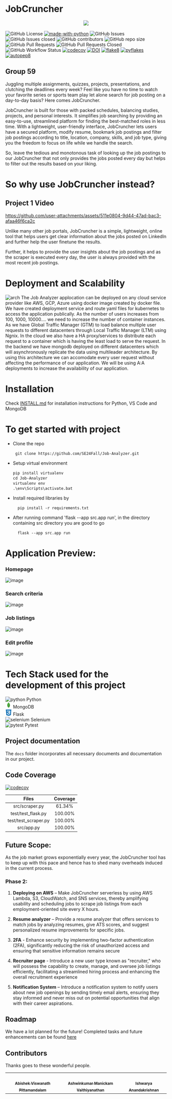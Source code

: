 # JobCruncher


<p align="center">
<img src="https://user-images.githubusercontent.com/52947925/194793741-d5de162e-f915-4187-b463-24300f0ab215.gif">
</p>





![GitHub License](https://img.shields.io/github/license/SE24Fall/Job-Analyzer)
[![made-with-python](https://img.shields.io/badge/Made%20with-Python-1f425f.svg)](https://www.python.org/)
![GitHub Issues](https://img.shields.io/github/issues/SE24Fall/Job-Analyzer)
![GitHub Issues closed](https://img.shields.io/github/issues-closed/SE24Fall/Job-Analyzer)
![GitHub contributors](https://img.shields.io/github/contributors/SE24Fall/Job-Analyzer)
![GitHub repo size](https://img.shields.io/github/repo-size/SE24Fall/Job-Analyzer)
![GitHub Pull Requests](https://img.shields.io/github/issues-pr/SE24Fall/Job-Analyzer)
![GitHub Pull Requests Closed](https://img.shields.io/github/issues-pr-closed/SE24Fall/Job-Analyzer)
![GitHub Workflow Status](https://img.shields.io/github/workflow/status/TejasPrabhu/Job-Analyzer/unit-tests)
[![codecov](https://codecov.io/gh/TejasPrabhu/Job-Analyzer/branch/main/graph/badge.svg)](https://codecov.io/gh/TejasPrabhu/Job-Analyzer)
[![DOI](https://zenodo.org/badge/555471755.svg)](https://zenodo.org/badge/latestdoi/555471755)
[![flake8](https://github.com/SE24Fall/Job-Analyzer/actions/workflows/flake8.yaml/badge.svg)](https://github.com/SE24Fall/Job-Analyzer/actions/workflows/flake8.yaml)
[![pyflakes](https://github.com/SE24Fall/Job-Analyzer/actions/workflows/pyflakes.yaml/badge.svg)](https://github.com/SE24Fall/Job-Analyzer/actions/workflows/pyflakes.yaml)
[![autopep8](https://github.com/SE24Fall/Job-Analyzer/actions/workflows/autopep8.yaml/badge.svg)](https://github.com/SE24Fall/Job-Analyzer/actions/workflows/autopep8.yaml)


## Group 59
Juggling multiple assignments, quizzes, projects, presentations, and clutching the deadlines every week? Feel like you have no time to watch your favorite series or sports team play let alone search for job posting on a day-to-day basis? Here comes JobCruncher.

JobCruncher is built for those with packed schedules, balancing studies, projects, and personal interests. It simplifies job searching by providing an easy-to-use, streamlined platform for finding the best-matched roles in less time. With a lightweight, user-friendly interface, JobCruncher lets users have a secured platform, modify resume, bookmark job postings and filter job postings according to title, location, company, skills, and job type, giving you the freedom to focus on life while we handle the search. 

So, leave the tedious and monotonous task of looking up the job postings to our JobCruncher that not only provides the jobs posted every day but helps to filter out the results based on your liking.

# So why use JobCruncher instead?

## Project 1 Video
https://github.com/user-attachments/assets/511e0804-9d44-47ad-bac3-afaa46f6ca2c

Unlike many other job portals, JobCruncher is a simple, lightweight, online tool that helps users get clear information about the jobs posted on LinkedIn and further help the user finetune the results.

Further, it helps to provide the user insights about the job postings and as the scraper is executed every day, the user is always provided with the most recent job postings.

# Deployment and Scalability
![arch](https://user-images.githubusercontent.com/57044378/205757699-815515cd-a07b-4d64-8ca5-f61f9e82c080.jpg)
The Job Analyzer applocation can be deployed on any cloud service provider like AWS, GCP, Azure using docker image created by docker file. We have created deployment service and route yaml files for kubernetes to access the application publically. As the number of users increases from 100, 1000, 10000.... we need to increase the number of container instances. As we have Global Traffic Manager (GTM) to load balance multiple user requests to different datacenters through Local Traffic Manager (LTM) using Ngnix. In the cloud we also have a HA proxy/services to distribute each request to a container which is having the least load to serve the request. In the backend we have mongodb deployed on different datacenters which will asynchronously replicate the data using multileader architecture. By using this architecture we can accomodate every user request without affecting the performance of our application. We will be using A:A deployments to increase the availability of our application.

# Installation

Check [INSTALL.md](https://github.com/SE24Fall/Job-Analyzer/blob/main/INSTALL.md) for installation instructions for Python, VS Code and MongoDB

# To get started with project
* Clone the repo
   ```
    git clone https://github.com/SE24Fall/Job-Analyzer.git
  
  ```
* Setup virtual environment
  ```
  pip install virtualenv
  cd Job-Analyzer
  virtualenv env
  .\env\Scripts\activate.bat
  ```
* Install required libraries by 
  
  ```
    pip install -r requirements.txt
  
  ```

* After running command 'flask --app src.app run', in the directory containing src directory you are good to go
  
  ```
    flask --app src.app run

  ```
  
# Application Preview:

### Homepage
![image](https://github.com/user-attachments/assets/f0f31843-3bd6-4f89-9485-686f66247c0c)

### Search criteria
![image](https://github.com/user-attachments/assets/5097927c-ec9e-42b2-8dd2-16b687c291fa)

### Job listings
![image](https://github.com/user-attachments/assets/a8888418-8529-4bac-a8cd-5df118c6d605)

### Edit profile
![image](https://github.com/user-attachments/assets/ee06b892-783c-488d-b40d-cb62e0461f37)

# Tech Stack used for the development of this project
 
 <img src="https://upload.wikimedia.org/wikipedia/commons/c/c3/Python-logo-notext.svg" alt="python" width="20" height="20"/> Python </br>
 <img src="https://raw.githubusercontent.com/devicons/devicon/master/icons/mongodb/mongodb-original.svg" alt="mongo" width="20" height="20"/> MongoDB </br>
 <img src="https://raw.githubusercontent.com/devicons/devicon/master/icons/css3/css3-plain.svg" alt="flask" width="20" height="20"> Flask </br>
 <img src="https://user-images.githubusercontent.com/52947925/194781771-ccf8e200-6b64-41ae-9eac-65f73367f377.svg" alt="selenium" width="20" height="20"> Selenium </br>
 <img src="https://user-images.githubusercontent.com/52947925/194781751-eb3701f1-3770-45d0-824d-721e73711111.svg" alt="pytest" width="20" height="20"> Pytest </br> 

## Project documentation

The `docs` folder incorporates all necessary documents and documentation in our project.

## Code Coverage

[![codecov](https://codecov.io/gh/TejasPrabhu/Job-Analyzer/branch/main/graph/badge.svg)](https://codecov.io/gh/TejasPrabhu/Job-Analyzer)


| Files | Coverage    |
| :---:   | :---: |
|src/scraper.py      |	61.34%  |
|test/test_flask.py  |	100.00% |	
|test/test_scraper.py|	100.00% |	
|src/app.py          |	100.00% |
 

## Future Scope:
   As the job market grows exponentially every year, the JobCruncher tool has to keep up with this pace and hence has to shed many overheads induced in the current process.
   
### Phase 2:
  1.	**Deploying on AWS** – Make JobCruncher serverless by using AWS Lambda, S3, CloudWatch, and SNS services, thereby amplifying usability and scheduling jobs to scrape job listings from each employment-oriented site every X hours.

  2.	**Resume analyzer** – Provide a resume analyzer that offers services to match jobs by analyzing resumes, give ATS scores, and suggest personalized resume improvements for specific jobs.
  
  3.	**2FA** - Enhance security by implementing two-factor authentication (2FA), significantly reducing the risk of unauthorized access and ensuring that sensitive information remains secure

  4.	**Recruiter page** - Introduce a new user type known as "recruiter," who will possess the capability to create, manage, and oversee job listings efficiently, facilitating a streamlined hiring process and enhancing the overall recruitment experience

  5.	**Notification System** – Introduce a notification system to notify users about new job openings by sending timely email alerts, ensuring they stay informed and never miss out on potential opportunities that align with their career aspirations.

## Roadmap
We have a lot planned for the future! Completed tasks and future enhancements can be found [here](https://github.com/orgs/SE24Fall/projects/1)

## Contributors
Thanks goes to these wonderful people. 

<table>
  <tr>
    <td align="center"><a href="https://github.com/abivis2k"><img src="https://avatars.githubusercontent.com/u/81951099?s=400&v=4" width="100px;" alt=""/><br/><sub><b>Abishek Viswanath Pittamandalam</b></sub></a></td>
    <td align="center"><a href="https://github.com/ashwinchelsea14"><img src="https://avatars.githubusercontent.com/u/75059607?s=400&v=4" width="100px;" alt=""/><br/><sub><b>Ashwinkumar Manickam Vaithiyanathan</b></sub></a></td>
    <td align="center"><a href="https://github.com/ishwarya0103"><img src="https://avatars.githubusercontent.com/u/179175525?s=400&v=4" width="100px;" alt=""/><br/><sub><b>Ishwarya Anandakrishnan</b></sub></a></td>
  </tr>
</table>
